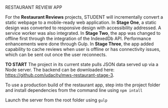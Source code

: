 RESTAURANT REVIEW APP

For the **Restaurant Reviews** projects, STUDENT will incrementally convert a static webpage to a mobile-ready web application. In **Stage One**, a static design was converted to responsive design with accessibility addressed. A service worker was also integrated. In **Stage Two**, the app was changed to offline first through the integration of the IndexedDb API. Performance enhancements were done through Gulp. In **Stage Three**, the app added capability to cache reviews when user is offline or has connectivity issues, which can be sent out once the user reconnects.

**TO START**
The project in its current state pulls JSON data served up via a Node server. The backend can be downloaded here: https://github.com/udacity/mws-restaurant-stage-3.

To use a production build of the restaurant app, step into the project folder and install dependencies from the command line using `npm intall`

Launch the server from the root folder using `gulp`
